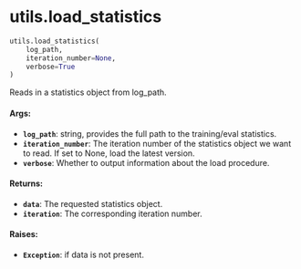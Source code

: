 <div itemscope itemtype="http://developers.google.com/ReferenceObject">
<meta itemprop="name" content="utils.load_statistics" />
<meta itemprop="path" content="stable" />
</div>

# utils.load_statistics

```python
utils.load_statistics(
    log_path,
    iteration_number=None,
    verbose=True
)
```

Reads in a statistics object from log_path.

#### Args:

*   <b>`log_path`</b>: string, provides the full path to the training/eval
    statistics.
*   <b>`iteration_number`</b>: The iteration number of the statistics object we
    want to read. If set to None, load the latest version.
*   <b>`verbose`</b>: Whether to output information about the load procedure.

#### Returns:

*   <b>`data`</b>: The requested statistics object.
*   <b>`iteration`</b>: The corresponding iteration number.

#### Raises:

*   <b>`Exception`</b>: if data is not present.
